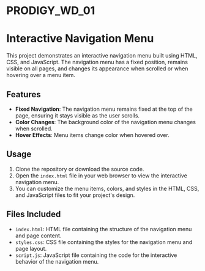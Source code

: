 # PRODIGY_WD_01
# Interactive Navigation Menu

This project demonstrates an interactive navigation menu built using HTML, CSS, and JavaScript. The navigation menu has a fixed position, remains visible on all pages, and changes its appearance when scrolled or when hovering over a menu item.

## Features

- **Fixed Navigation**: The navigation menu remains fixed at the top of the page, ensuring it stays visible as the user scrolls.
- **Color Changes**: The background color of the navigation menu changes when scrolled.
- **Hover Effects**: Menu items change color when hovered over.

## Usage

1. Clone the repository or download the source code.
2. Open the `index.html` file in your web browser to view the interactive navigation menu.
3. You can customize the menu items, colors, and styles in the HTML, CSS, and JavaScript files to fit your project's design.

## Files Included

- `index.html`: HTML file containing the structure of the navigation menu and page content.
- `styles.css`: CSS file containing the styles for the navigation menu and page layout.
- `script.js`: JavaScript file containing the code for the interactive behavior of the navigation menu.
